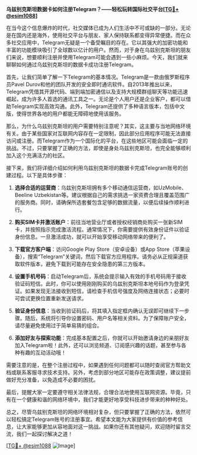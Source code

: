 **乌兹别克斯坦数据卡如何注册Telegram？——轻松玩转国际社交平台[[TG💪+ @esim1088](https://t.me/s/esim1088)]**

在当今这个信息爆炸的时代，社交媒体已成为人们生活中不可或缺的一部分。无论是在国内还是海外，使用社交平台与朋友、家人保持联系都变得异常便捷。而在众多社交应用中，Telegram无疑是一个备受瞩目的存在。它以其强大的加密功能和丰富的功能模块吸引了全球数以亿计的用户。然而，对于身在乌兹别克斯坦的朋友们来说，想要顺利注册并使用Telegram可能会遇到一些小麻烦。今天，我们就来聊聊如何通过乌兹别克斯坦的数据卡成功注册Telegram。

首先，让我们简单了解一下Telegram的基本情况。Telegram是一款由俄罗斯程序员Pavel Durov和他的团队开发的安全即时通讯软件。自2013年推出以来，Telegram凭借其开源代码、端到端加密通信以及支持大规模群组聊天等功能迅速崛起，成为许多人首选的通讯工具之一。无论是个人用户还是企业客户，都可以借助Telegram实现高效沟通。此外，Telegram还提供了多种语言版本，包括中文版，使得世界各地的用户都能无障碍地使用该服务。

那么，为什么乌兹别克斯坦的用户需要特别注意呢？其实，这主要与当地网络环境有关。由于某些国家对互联网内容存在一定限制，因此部分应用程序可能无法直接访问或注册。而Telegram作为一个国际化的平台，在这些地区可能会面临一定的挑战。不过，只要掌握了正确的方法，即使是身处乌兹别克斯坦，也完全能够顺利加入这个充满活力的社区。

接下来，我们将详细介绍如何利用乌兹别克斯坦的数据卡完成Telegram账号的创建过程。以下是具体步骤：

1. **选择合适的运营商**：乌兹别克斯坦拥有多个移动通信运营商，如UzMobile、Beeline Uzbekistan等。建议根据自己的需求挑选一家资费合理且覆盖范围广的服务商。同时，请确保所选套餐包含足够的数据流量，以便后续操作顺利进行。

2. **购买SIM卡并激活账户**：前往当地营业厅或者授权经销商处购买一张新SIM卡，并按照指示完成激活流程。通常情况下，你需要提供有效身份证件以验证身份信息。一旦激活成功，就可以开始享受移动网络带来的便利了。

3. **下载官方客户端**：访问Google Play Store（安卓设备）或App Store（苹果设备），搜索“Telegram”关键词，然后下载官方应用程序。请务必从正规渠道获取软件版本，避免下载到可能存在安全隐患的第三方版本。

4. **设置手机号码**：启动Telegram后，系统会提示输入有效的手机号码用于接收验证码短信。此时，你可以使用刚刚购买的乌兹别克斯坦本地号码作为登录凭证。如果发现无法接收到短信，请检查手机信号强度及网络连接状态；必要时可尝试更换位置重新发送请求。

5. **验证身份信息**：当收到验证码后，将其填入指定框内确认无误即可继续下一步骤。随后，系统将引导你设置密码、用户名等相关资料。为了保障账户安全，请尽量避免使用过于简单易猜的组合。

6. **添加好友与探索功能**：完成基本配置之后，你就可以开始邀请身边的亲朋好友加入Telegram啦！此外，还可以浏览频道、订阅感兴趣的话题，甚至参与各种有趣的互动活动哦！

需要注意的是，在整个注册过程中，如果遇到任何问题都可以随时查阅官方帮助文档或联系客服寻求技术支持。另外，考虑到部分地区可能存在政策调整，建议提前做好充分准备，以免造成不必要的困扰。

最后，提醒大家一定要遵守相关法律法规，合理合法地使用互联网资源。毕竟，只有在一个健康和谐的网络环境中，我们才能更好地享受科技进步带来的种种好处。

总之，尽管乌兹别克斯坦的网络环境相对复杂，但只要掌握了正确的方法，依然可以轻松搞定Telegram账号的注册事宜。希望本文能为大家提供有价值的参考信息，让大家能够更加从容地面对这一挑战。如果你还有其他疑问，欢迎随时留言交流，我们一起探讨解决之道！

[[TG💪+ @esim1088](https://t.me/s/esim1088) ![Image](https://i.postimg.cc/4NQfJmqS/Snipaste-2025-05-13-00-14-12.png)]